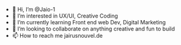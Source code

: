 - 👋 Hi, I’m @Jaio-1
- 👀 I’m interested in UX/UI, Creative Coding
- 🌱 I’m currently learning Front end web Dev, Digital Marketing
- 💞️ I’m looking to collaborate on anything creative and fun to build
- 📫 How to reach me jairusnouvel.de

<!---
Jaio-1/Jaio-1 is a ✨ special ✨ repository because its `README.md` (this file) appears on your GitHub profile.
You can click the Preview link to take a look at your changes.
--->
